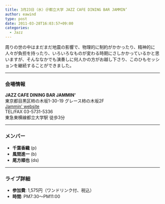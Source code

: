 ```yaml
---
title: 3月23日（水）＠都立大学 JAZZ CAFE DINING BAR JAMMIN’
author: eawind
type: post
date: 2011-03-28T16:03:57+09:00
categories:
  - Jazz
---
```

周りの世の中はまだまだ地震の影響で、物理的に制約がかかったり、精神的に人々が負担を持ったり、いろいろなものが変わる時期にさしかかっているかと思いますが、そんななかでも演奏しに何人かの方がお越し下さり、このひもセッションを継続することができました。

---

### 会場情報  
**JAZZ CAFE DINING BAR JAMMIN'**  
東京都目黒区柿の木坂1-30-19 グレース柿の木坂2F  
[Jammin' website](http://www17.ocn.ne.jp/~jammin/index.htm)  
TEL/FAX 03-5731-5336  
東急東横線都立大学駅 徒歩3分

---

### メンバー  
- **千葉香織** (p)  
- **風間進一** (b)  
- **尾方順也** (ds)

---

### ライブ詳細  
- **参加費**: 1,575円（ワンドリンク付、税込）  
- **時間**: PM7:30〜PM11:00
